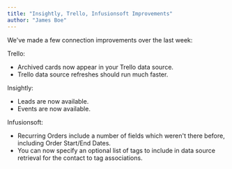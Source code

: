 ---title: "Insightly, Trello, Infusionsoft Improvements"author: "James Boe"---<p>We've made a few connection improvements over the last week:</p><p>Trello:</p><ul><li>Archived cards now appear in your Trello data source.<!--more--></li><li>Trello data source refreshes should run much faster.</li></ul><p>Insightly:</p><ul><li>Leads are now available.</li><li>Events are now available.</li></ul><p>Infusionsoft:</p><ul><li>Recurring Orders include a number of fields which weren't there before, including Order Start/End Dates.</li><li>You can now specify an optional list of tags to include in data source retrieval for the contact to tag associations.</li></ul>